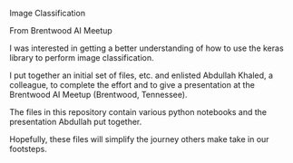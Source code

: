 Image Classification

From Brentwood AI Meetup

I was interested in getting a better understanding of how to use the keras library to perform image classification.

I put together an initial set of files, etc. and enlisted Abdullah Khaled, a colleague, to complete the effort and to
give a presentation at the Brentwood AI Meetup (Brentwood, Tennessee).

The files in this repository contain various python notebooks and the presentation Abdullah put together.

Hopefully, these files will simplify the journey others make take in our footsteps.
